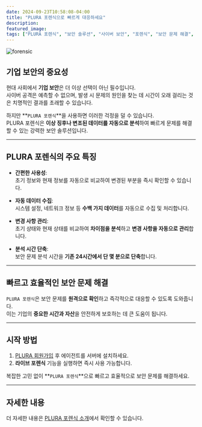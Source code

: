 ```yaml
---
date: 2024-09-23T10:58:08-04:00
title: "PLURA 포렌식으로 빠르게 대응하세요"
description:
featured_image: 
tags: ["PLURA 포렌식", "보안 솔루션", "사이버 보안", "포렌식", "보안 문제 해결", "자동 데이터 수집"]
---
```


![forensic](https://github.com/user-attachments/assets/45d495de-4fef-4be8-90eb-7bdd8235b59f)

## 기업 보안의 중요성

현대 사회에서 **기업 보안**은 더 이상 선택이 아닌 필수입니다.  
사이버 공격은 예측할 수 없으며, 발생 시 문제의 원인을 찾는 데 시간이 오래 걸리는 것은 치명적인 결과를 초래할 수 있습니다.

하지만 **`PLURA 포렌식`**을 사용하면 이러한 걱정을 덜 수 있습니다.  
PLURA 포렌식은 **이상 징후나 변조된 데이터를 자동으로 분석**하여 빠르게 문제를 해결할 수 있는 강력한 보안 솔루션입니다.

---

## PLURA 포렌식의 주요 특징

- **간편한 사용성**:  
  초기 정보와 현재 정보를 자동으로 비교하여 변경된 부분을 즉시 확인할 수 있습니다.
  
- **자동 데이터 수집**:  
  시스템 설정, 네트워크 정보 등 **수백 가지 데이터**를 자동으로 수집 및 처리합니다.

- **변경 사항 관리**:  
  초기 상태와 현재 상태를 비교하여 **차이점을 분석**하고 **변경 사항을 자동으로 관리**합니다.

- **분석 시간 단축**:  
  보안 문제 분석 시간을 **기존 24시간에서 단 몇 분으로 단축**합니다.

---

## 빠르고 효율적인 보안 문제 해결

`PLURA 포렌식`은 보안 문제를 **원격으로 확인**하고 즉각적으로 대응할 수 있도록 도와줍니다.  
이는 기업의 **중요한 시간과 자산**을 안전하게 보호하는 데 큰 도움이 됩니다.

---

## 시작 방법

1. [PLURA 회원가입](https://www.plura.io/signup) 후 에이전트를 서버에 설치하세요.  
2. **라이브 포렌식** 기능을 실행하면 즉시 사용 가능합니다.  

복잡한 고민 없이 **`PLURA 포렌식`**으로 빠르고 효율적으로 보안 문제를 해결하세요. 

---

## 자세한 내용

더 자세한 내용은 [PLURA 포렌식 소개](https://welcome.plura.io/ads/forensic.html)에서 확인할 수 있습니다.
